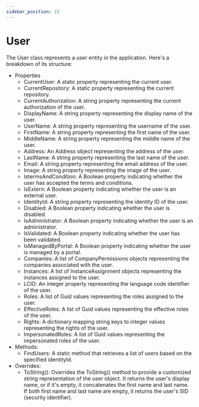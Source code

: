 ```yaml
---
sidebar_position: 15
---
```

# User

The User class represents a user entity in the application. Here's a breakdown of its structure:

- Properties
  - CurrentUser: A static property representing the current user.
  - CurrentRepository: A static property representing the current repository.
  - CurrentAuthorization: A string property representing the current authorization of the user.
  - DisplayName: A string property representing the display name of the user.
  - UserName: A string property representing the username of the user.
  - FirstName: A string property representing the first name of the user.
  - MiddleName: A string property representing the middle name of the user.
  - Address: An Address object representing the address of the user.
  - LastName: A string property representing the last name of the user.
  - Email: A string property representing the email address of the user.
  - Image: A string property representing the image of the user.
  - IstermsAndCondition: A Boolean property indicating whether the user has accepted the terms and conditions.
  - IsExtern: A Boolean property indicating whether the user is an external user.
  - IdentityId: A string property representing the identity ID of the user.
  - Disabled: A Boolean property indicating whether the user is disabled.
  - IsAdministrator: A Boolean property indicating whether the user is an administrator.
  - IsValidated: A Boolean property indicating whether the user has been validated.
  - IsManagedByPortal: A Boolean property indicating whether the user is managed by a portal.
  - Companies: A list of CompanyPermissions objects representing the companies associated with the user.
  - Instances: A list of InstanceAssignment objects representing the instances assigned to the user.
  - LCID: An integer property representing the language code identifier of the user.
  - Roles: A list of Guid values representing the roles assigned to the user.
  - EffectiveRoles: A list of Guid values representing the effective roles of the user.
  - Rights: A dictionary mapping string keys to integer values representing the rights of the user.
  - ImpersonatedRoles: A list of Guid values representing the impersonated roles of the user.
- Methods:
  - FindUsers: A static method that retrieves a list of users based on the specified identityId.
- Overrides:
  - ToString(): Overrides the ToString() method to provide a customized string representation of the user object.
It returns the user's display name, or if it's empty, it concatenates the first name and last name. If both first name and last name are empty, it returns the user's SID (security identifier).
